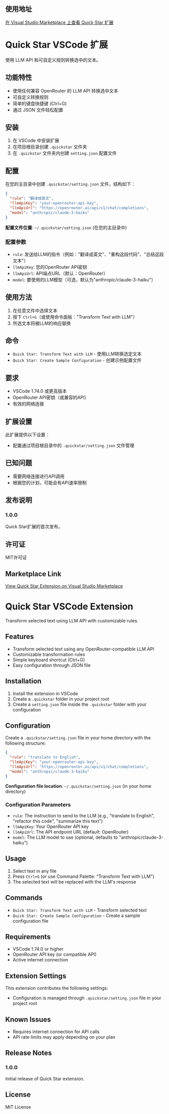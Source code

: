 ## 使用地址

[在 Visual Studio Marketplace 上查看 Quick Star 扩展](https://marketplace.visualstudio.com/items?itemName=woodx9.quick-star)

# Quick Star VSCode 扩展

使用 LLM API 和可自定义规则转换选中的文本。

## 功能特性

- 使用任何兼容 OpenRouter 的 LLM API 转换选中文本
- 可自定义转换规则
- 简单的键盘快捷键 (Ctrl+G)
- 通过 JSON 文件轻松配置

## 安装

1. 在 VSCode 中安装扩展
2. 在项目根目录创建 `.quickstar` 文件夹
3. 在 `.quickstar` 文件夹内创建 `setting.json` 配置文件

## 配置

在您的主目录中创建 `.quickstar/setting.json` 文件，结构如下：

```json
{
  "rule": "翻译成英文",
  "llmApiKey": "your-openrouter-api-key",
  "llmApiUrl": "https://openrouter.ai/api/v1/chat/completions",
  "model": "anthropic/claude-3-haiku"
}
```

**配置文件位置**: `~/.quickstar/setting.json` (在您的主目录中)

### 配置参数

- `rule`: 发送给LLM的指令（例如："翻译成英文"、"重构这段代码"、"总结这段文本"）
- `llmApiKey`: 您的OpenRouter API密钥
- `llmApiUrl`: API端点URL（默认：OpenRouter）
- `model`: 要使用的LLM模型（可选，默认为"anthropic/claude-3-haiku"）

## 使用方法

1. 在任意文件中选择文本
2. 按下 `Ctrl+G`（或使用命令面板："Transform Text with LLM"）
3. 所选文本将被LLM的响应替换

## 命令

- `Quick Star: Transform Text with LLM` - 使用LLM转换选定文本
- `Quick Star: Create Sample Configuration` - 创建示例配置文件

## 要求

- VSCode 1.74.0 或更高版本
- OpenRouter API密钥（或兼容的API）
- 有效的网络连接

## 扩展设置

此扩展提供以下设置：

- 配置通过项目根目录中的 `.quickstar/setting.json` 文件管理

## 已知问题

- 需要网络连接进行API调用
- 根据您的计划，可能会有API速率限制

## 发布说明

### 1.0.0

Quick Star扩展的首次发布。

## 许可证

MIT许可证

## Marketplace Link

[View Quick Star Extension on Visual Studio Marketplace](https://marketplace.visualstudio.com/items?itemName=woodx9.quick-star)

# Quick Star VSCode Extension

Transform selected text using LLM API with customizable rules.

## Features

- Transform selected text using any OpenRouter-compatible LLM API
- Customizable transformation rules
- Simple keyboard shortcut (Ctrl+G)
- Easy configuration through JSON file

## Installation

1. Install the extension in VSCode
2. Create a `.quickstar` folder in your project root
3. Create a `setting.json` file inside the `.quickstar` folder with your configuration

## Configuration

Create a `.quickstar/setting.json` file in your home directory with the following structure:

```json
{
  "rule": "translate to English",
  "llmApiKey": "your-openrouter-api-key",
  "llmApiUrl": "https://openrouter.ai/api/v1/chat/completions",
  "model": "anthropic/claude-3-haiku"
}
```

**Configuration file location**: `~/.quickstar/setting.json` (in your home directory)

### Configuration Parameters

- `rule`: The instruction to send to the LLM (e.g., "translate to English", "refactor this code", "summarize this text")
- `llmApiKey`: Your OpenRouter API key
- `llmApiUrl`: The API endpoint URL (default: OpenRouter)
- `model`: The LLM model to use (optional, defaults to "anthropic/claude-3-haiku")

## Usage

1. Select text in any file
2. Press `Ctrl+G` (or use Command Palette: "Transform Text with LLM")
3. The selected text will be replaced with the LLM's response

## Commands

- `Quick Star: Transform Text with LLM` - Transform selected text
- `Quick Star: Create Sample Configuration` - Create a sample configuration file

## Requirements

- VSCode 1.74.0 or higher
- OpenRouter API key (or compatible API)
- Active internet connection

## Extension Settings

This extension contributes the following settings:

- Configuration is managed through `.quickstar/setting.json` file in your project root

## Known Issues

- Requires internet connection for API calls
- API rate limits may apply depending on your plan

## Release Notes

### 1.0.0

Initial release of Quick Star extension.

## License

MIT License